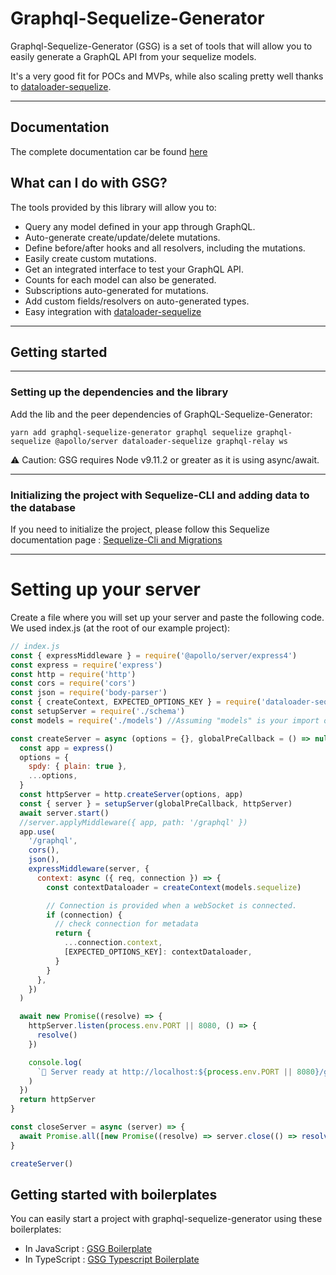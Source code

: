 # Graphql-Sequelize-Generator

Graphql-Sequelize-Generator (GSG) is a set of tools that will allow you to
easily generate a GraphQL API from your sequelize models.

It's a very good fit for POCs and MVPs, while also scaling pretty well thanks to [dataloader-sequelize](https://github.com/mickhansen/dataloader-sequelize).

---

## Documentation

The complete documentation car be found [here](https://teamstarter.github.io/gsg-documentation/)

## What can I do with GSG?

The tools provided by this library will allow you to:

- Query any model defined in your app through GraphQL.
- Auto-generate create/update/delete mutations.
- Define before/after hooks and all resolvers, including the mutations.
- Easily create custom mutations.
- Get an integrated interface to test your GraphQL API.
- Counts for each model can also be generated.
- Subscriptions auto-generated for mutations.
- Add custom fields/resolvers on auto-generated types.
- Easy integration with [dataloader-sequelize](https://github.com/mickhansen/dataloader-sequelize)

---

## Getting started

---

### Setting up the dependencies and the library

Add the lib and the peer dependencies of GraphQL-Sequelize-Generator:

```
yarn add graphql-sequelize-generator graphql sequelize graphql-sequelize @apollo/server dataloader-sequelize graphql-relay ws
```

⚠️ Caution: GSG requires Node v9.11.2 or greater as it is using async/await.

---

### Initializing the project with Sequelize-CLI and adding data to the database

If you need to initialize the project, please follow this Sequelize documentation page : [Sequelize-Cli and Migrations](https://sequelize.org/docs/v6/other-topics/migrations/)

---

# Setting up your server

Create a file where you will set up your server and paste the following code. We used index.js (at the root of our example project):

```javascript
// index.js
const { expressMiddleware } = require('@apollo/server/express4')
const express = require('express')
const http = require('http')
const cors = require('cors')
const json = require('body-parser')
const { createContext, EXPECTED_OPTIONS_KEY } = require('dataloader-sequelize')
const setupServer = require('./schema')
const models = require('./models') //Assuming "models" is your import of the Sequelize models folder, initialized by Sequelize-Cli

const createServer = async (options = {}, globalPreCallback = () => null) => {
  const app = express()
  options = {
    spdy: { plain: true },
    ...options,
  }
  const httpServer = http.createServer(options, app)
  const { server } = setupServer(globalPreCallback, httpServer)
  await server.start()
  //server.applyMiddleware({ app, path: '/graphql' })
  app.use(
    '/graphql',
    cors(),
    json(),
    expressMiddleware(server, {
      context: async ({ req, connection }) => {
        const contextDataloader = createContext(models.sequelize)

        // Connection is provided when a webSocket is connected.
        if (connection) {
          // check connection for metadata
          return {
            ...connection.context,
            [EXPECTED_OPTIONS_KEY]: contextDataloader,
          }
        }
      },
    })
  )

  await new Promise((resolve) => {
    httpServer.listen(process.env.PORT || 8080, () => {
      resolve()
    })

    console.log(
      `🚀 Server ready at http://localhost:${process.env.PORT || 8080}/graphql`
    )
  })
  return httpServer
}

const closeServer = async (server) => {
  await Promise.all([new Promise((resolve) => server.close(() => resolve()))])
}

createServer()
```

## Getting started with boilerplates

You can easily start a project with graphql-sequelize-generator using these boilerplates:

- In JavaScript : [GSG Boilerplate](https://github.com/teamstarter/gsg-boilerplate)
- In TypeScript : [GSG Typescript Boilerplate](https://github.com/teamstarter/gsg-boilerplate-typescript)
